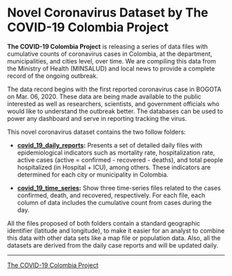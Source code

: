 # Novel Coronavirus Dataset by The COVID-19 Colombia Project

**The COVID-19 Colombia Project** is releasing a series of data files with cumulative counts of coronavirus cases in Colombia, at the department, municipalities, and cities level, over time. We are compiling this data from the Ministry of Health (MINSALUD) and local news to provide a complete record of the ongoing outbreak.

The data record begins with the first reported coronavirus case in BOGOTA on Mar. 06, 2020. These data are being made available to the public interested as well as researchers, scientists, and government officials who would like to understand the outbreak better. The databases can be used to power any dashboard and serve in reporting tracking the virus.

This novel coronavirus dataset contains the two follow folders: 

* **[covid_19_daily_reports](covid_19_daily_reports):** Presents a set of detailed daily files with epidemiological indicators such as mortality rate, hospitalization rate, active cases (active = confirmed - recovered - deaths), and total people hospitalized (in Hospital + ICU), among others. These indicators are determined for each city or municipality in Colombia.

* **[covid_19_time_series](covid_19_time_series):** Show three time-series files related to the cases confirmed, death, and recovered, respectively. For each file, each column of data includes the cumulative count from cases during the day.

All the files proposed of both folders contain a standard geographic identifier (latitude and longitude), to make it easier for an analyst to combine this data with other data sets like a map file or population data. Also, all the datasets are derived from the daily case reports and will be updated daily.




---
[The COVID-19 Colombia Project](https://coviddataproject.com/)

